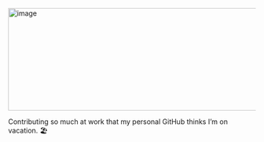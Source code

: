 <img width="598" height="209" alt="image" src="https://github.com/user-attachments/assets/06d9dfba-c873-444c-8331-5a209742348d" />

Contributing so much at work that my personal GitHub thinks I’m on vacation. 🏖️
